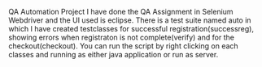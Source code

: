QA Automation Project
I have done the QA Assignment in Selenium Webdriver and the UI used is eclipse. 
There is a test suite named auto in which I have created testclasses for successful registration(successreg), showing errors when registraton is not complete(verify) and for the checkout(checkout).
You can run the script by right clicking on each classes and running as either java application or run as server.
